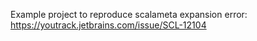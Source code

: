 Example project to reproduce scalameta expansion error: https://youtrack.jetbrains.com/issue/SCL-12104
